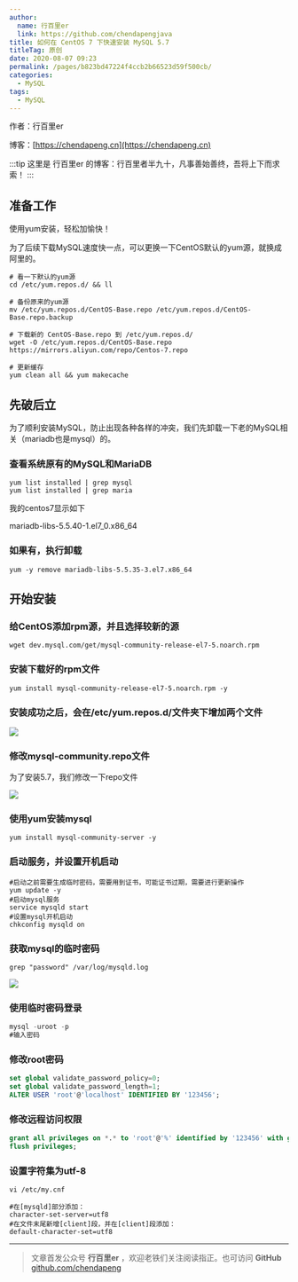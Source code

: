 ```yaml
---
author: 
  name: 行百里er
  link: https://github.com/chendapengjava
title: 如何在 CentOS 7 下快速安装 MySQL 5.7
titleTag: 原创
date: 2020-08-07 09:23
permalink: /pages/b823bd47224f4ccb2b66523d59f500cb/
categories: 
  - MySQL
tags: 
  - MySQL
---
```


作者：行百里er

博客：[https://chendapeng.cn](https://chendapeng.cn)

:::tip
这里是 行百里er 的博客：行百里者半九十，凡事善始善终，吾将上下而求索！
:::

## 准备工作
使用yum安装，轻松加愉快！

为了后续下载MySQL速度快一点，可以更换一下CentOS默认的yum源，就换成阿里的。

```shell
# 看一下默认的yum源
cd /etc/yum.repos.d/ && ll

# 备份原来的yum源
mv /etc/yum.repos.d/CentOS-Base.repo /etc/yum.repos.d/CentOS-Base.repo.backup

# 下载新的 CentOS-Base.repo 到 /etc/yum.repos.d/
wget -O /etc/yum.repos.d/CentOS-Base.repo https://mirrors.aliyun.com/repo/Centos-7.repo

# 更新缓存
yum clean all && yum makecache
```

## 先破后立
为了顺利安装MySQL，防止出现各种各样的冲突，我们先卸载一下老的MySQL相关（mariadb也是mysql）的。

### 查看系统原有的MySQL和MariaDB

```shell
yum list installed | grep mysql
yum list installed | grep maria
```
我的centos7显示如下

mariadb-libs-5.5.40-1.el7_0.x86_64

### 如果有，执行卸载

```shell
yum -y remove mariadb-libs-5.5.35-3.el7.x86_64
```

## 开始安装
### 给CentOS添加rpm源，并且选择较新的源

```shell
wget dev.mysql.com/get/mysql-community-release-el7-5.noarch.rpm
```
### 安装下载好的rpm文件

```shell
yum install mysql-community-release-el7-5.noarch.rpm -y
```

### 安装成功之后，会在/etc/yum.repos.d/文件夹下增加两个文件

![](https://p3-juejin.byteimg.com/tos-cn-i-k3u1fbpfcp/d5bc03b4f58f4ca9b38f858b2daa5442~tplv-k3u1fbpfcp-zoom-1.image)


### 修改mysql-community.repo文件

为了安装5.7，我们修改一下repo文件

![](https://p3-juejin.byteimg.com/tos-cn-i-k3u1fbpfcp/6a64f5b7a6464cf3913d0a031a15b0b4~tplv-k3u1fbpfcp-zoom-1.image)



### 使用yum安装mysql

```shell
yum install mysql-community-server -y
```

### 启动服务，并设置开机启动

```
#启动之前需要生成临时密码，需要用到证书，可能证书过期，需要进行更新操作
yum update -y
#启动mysql服务
service mysqld start
#设置mysql开机启动
chkconfig mysqld on
```

### 获取mysql的临时密码

```shell
grep "password" /var/log/mysqld.log
```
![](https://p3-juejin.byteimg.com/tos-cn-i-k3u1fbpfcp/01b088fa75d04d6b908bc09faa689b3b~tplv-k3u1fbpfcp-zoom-1.image)


### 使用临时密码登录

```sql
mysql -uroot -p
#输入密码
```

### 修改root密码

```sql
set global validate_password_policy=0;
set global validate_password_length=1;
ALTER USER 'root'@'localhost' IDENTIFIED BY '123456';
```

### 修改远程访问权限

```sql
grant all privileges on *.* to 'root'@'%' identified by '123456' with grant option;
flush privileges;
```

### 设置字符集为utf-8

```shell
vi /etc/my.cnf

#在[mysqld]部分添加：
character-set-server=utf8
#在文件末尾新增[client]段，并在[client]段添加：
default-character-set=utf8
```

---

> 文章首发公众号 **行百里er** ，欢迎老铁们关注阅读指正。也可访问 **GitHub** [github.com/chendapeng](https://github.com/chendapengjava)




